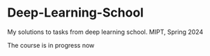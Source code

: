 # Deep-Learning-School
 My solutions to tasks from deep learning school. MIPT, Spring 2024

 The course is in progress now
